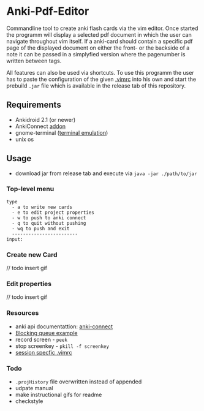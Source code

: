 # Anki-Pdf-Editor
Commandline tool to create anki flash cards via the vim editor. Once started the programm will display a selected pdf document in which the user can navigate throughout vim itself. If a anki-card should contain a specific pdf page of the displayed document on either the front- or the backside of a note it can be passed in a simplyfied version where the pagenumber is written between tags. 

All features can also be used via shortcuts. To use this programm the user has to paste the configuration of the given [.vimrc](./config/vim-shortcuts.txt) into his own and start the prebuild `.jar` file which is available in the release tab of this repository.

## Requirements
* Ankidroid 2.1 (or newer)
* AnkiConnect [addon](https://ankiweb.net/shared/info/2055492159)
* gnome-terminal ([terminal emulation](https://askubuntu.com/questions/684180/how-to-reinstall-gnome-terminal))
* unix os

## Usage
* download jar from release tab and execute via `java -jar ./path/to/jar`

### Top-level menu
```
type
  - a to write new cards
  - e to edit project properties
  - w to push to anki connect
  - q to quit without pushing
  - wq to push and exit
  ------------------------
input: 
```

### Create new Card
// todo insert gif

### Edit properties
// todo insert gif



### Resources
* anki api documentattion: [anki-connect](https://foosoft.net/projects/anki-connect/)
* [Blocking queue example](https://www.mkyong.com/java/java-blockingqueue-examples/)
* record screen - `peek`
* stop screenkey - `pkill -f screenkey`
* [session specfic .vimrc](https://superuser.com/questions/489930/using-a-session-specific-vimrc)

### Todo
* `.projHistory` file overwritten instead of appended
* udpate manual
* make instructional gifs for readme 
* checkstyle

